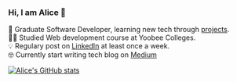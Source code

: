 
### Hi, I am Alice 👋

🌱 Graduate Software Developer, learning new tech through [projects](https://www.alicekim.co.nz/#/projects).</br>
👩‍💻 Studied Web development course at Yoobee Colleges.</br>
💡 Regulary post on [LinkedIn](https://www.linkedin.com/in/alice-heeyeon-kim/) at least once a week.</br>
🤓 Currently start writing tech blog on [Medium](https://medium.com/@lovelyalice.kim)</br>

[![Alice's GitHub stats](https://github-readme-stats.vercel.app/api?username=AliceHeeyeon&count_private=true&show_icons=true&theme=radical&hide_rank=false)](https://github.com/anuraghazra/github-readme-stats)

